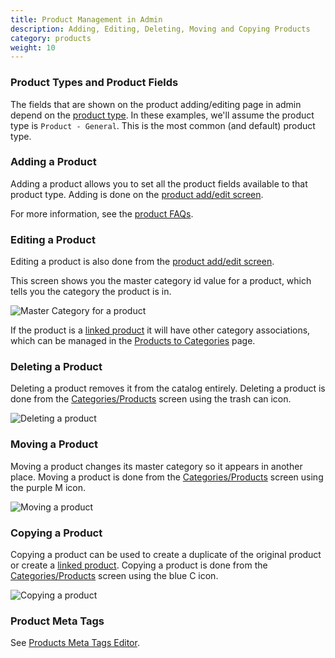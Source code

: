 ```yaml
---
title: Product Management in Admin 
description: Adding, Editing, Deleting, Moving and Copying Products
category: products
weight: 10
---
```


### Product Types and Product Fields 
The fields that are shown on the product adding/editing page in admin
 depend on the [product type](/user/admin_pages/catalog/product_types/).  In these examples, we'll assume the 
product type is `Product - General`.  This is the most common (and default) product type. 


### Adding a Product

Adding a product allows you to set all the product fields available to 
that product type.  Adding is done on the 
[product add/edit screen](/user/products/product_edit/). 

For more information, see the [product FAQs](/user/products/). 

### Editing a Product 

Editing a product is also done from the [product add/edit screen](/user/products/product_edit/). 

This screen shows you the master category id value for a product, which tells you the category the product is in. 

![Master Category for a product](/images/master_category.png)

If the product is a [linked product](/user/products/linked_product/) it will have other category associations, which can be managed in the [Products to Categories](/user/admin_pages/catalog/products_to_categories/) page.

### Deleting a Product 
Deleting a product removes it from  the catalog entirely. 
Deleting a product is done from the [Categories/Products](/user/admin_pages/catalog/categories_products/) screen using the trash can icon. 

![Deleting a product](/images/delete_sidebar.png)

### Moving a Product 
Moving a product changes its master category so it appears in another place.
Moving a product is done from the [Categories/Products](/user/admin_pages/catalog/categories_products/) screen using the purple M icon. 

![Moving a product](/images/move_sidebar.png)


### Copying a Product 

Copying a product can be used to create a duplicate of the original product or create a [linked product](/user/products/linked_product/). 
Copying a product is done from the [Categories/Products](/user/admin_pages/catalog/categories_products/) screen using the blue C icon. 

![Copying a product](/images/copy_sidebar.png)

### Product Meta Tags 
See [Products Meta Tags Editor](/user/admin_pages/catalog/products_meta_tags_editor/).

